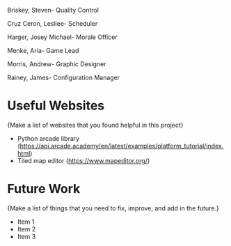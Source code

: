 Briskey, Steven- Quality Control

Cruz Ceron, Lesliee- Scheduler

Harger, Josey Michael- Morale Officer

Menke, Aria- Game Lead

Morris, Andrew- Graphic Designer

Rainey, James- Configuration Manager

# Useful Websites

{Make a list of websites that you found helpful in this project}
* Python arcade library (https://api.arcade.academy/en/latest/examples/platform_tutorial/index.html)
* Tiled map editor (https://www.mapeditor.org/)

# Future Work

{Make a list of things that you need to fix, improve, and add in the future.}
* Item 1
* Item 2
* Item 3
